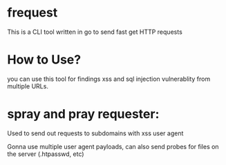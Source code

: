 # frequest
This is a CLI tool written in go to send fast get HTTP requests

# How to Use?
you can use this tool for findings xss and sql injection vulnerablity from multiple URLs.



# spray and pray requester:

Used to send out requests to subdomains with xss user agent

Gonna use multiple user agent payloads, can also send probes for files on the server (.htpasswd, etc)
